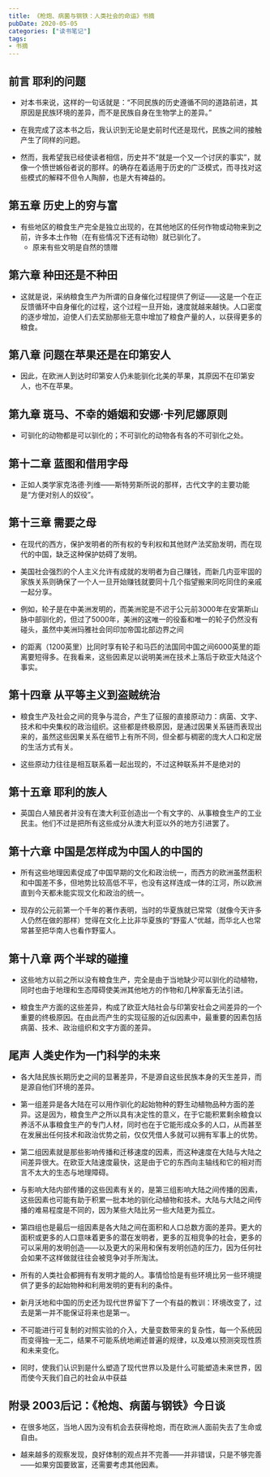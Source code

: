 ```yaml
---
title: 《枪炮、病菌与钢铁：人类社会的命运》书摘
pubDate: 2020-05-05
categories: ["读书笔记"]
tags:
- 书摘
---
```


## 前言 耶利的问题

- 对本书来说，这样的一句话就是：“不同民族的历史遵循不同的道路前进，其原因是民族环境的差异，而不是民族自身在生物学上的差异。”

- 在我完成了这本书之后，我认识到无论是史前时代还是现代，民族之间的接触产生了同样的问题。

- 然而，我希望我已经使读者相信，历史并不“就是一个又一个讨厌的事实”，就像一个愤世嫉俗者说的那样。的确存在着适用于历史的广泛模式，而寻找对这些模式的解释不但令人陶醉，也是大有裨益的。

## 第五章 历史上的穷与富

- 有些地区的粮食生产完全是独立出现的，在其他地区的任何作物或动物来到之前，许多本土作物（在有些情况下还有动物）就已驯化了。
    * 原来有些文明是自然的馈赠

## 第六章 种田还是不种田

- 这就是说，采纳粮食生产为所谓的自身催化过程提供了例证——这是一个在正反馈循环中自身催化的过程，这个过程一旦开始，速度就越来越快。人口密度的逐步增加，迫使人们去奖励那些无意中增加了粮食产量的人，以获得更多的粮食。

## 第八章 问题在苹果还是在印第安人

- 因此，在欧洲人到达时印第安人仍未能驯化北美的苹果，其原因不在印第安人，也不在苹果。

## 第九章 斑马、不幸的婚姻和安娜·卡列尼娜原则

- 可驯化的动物都是可以驯化的；不可驯化的动物各有各的不可驯化之处。

## 第十二章 蓝图和借用字母

- 正如人类学家克洛德·列维——斯特劳斯所说的那样，古代文字的主要功能是“方便对别人的奴役”。

## 第十三章 需要之母

- 在现代的西方，保护发明者的所有权的专利权和其他财产法奖励发明，而在现代的中国，缺乏这种保护妨碍了发明。

- 美国社会强烈的个人主义允许有成就的发明者为自己赚钱，而新几内亚牢固的家族关系则确保了一个人一旦开始赚钱就要同十几个指望搬来同吃同住的亲戚一起分享。

- 例如，轮子是在中美洲发明的，而美洲驼是不迟于公元前3000年在安第斯山脉中部驯化的，但过了5000年，美洲的这唯一的役畜和唯一的轮子仍然没有碰头，虽然中美洲玛雅社会同印加帝国北部边界之间

- 的距离（1200英里）比同时享有轮子和马匹的法国同中国之间6000英里的距离要短得多。在我看来，这些因素足以说明美洲在技术上落后于欧亚大陆这个事实。

## 第十四章 从平等主义到盗贼统治

- 粮食生产及社会之间的竞争与混合，产生了征服的直接原动力：病菌、文字、技术和中央集权的政治组织。这些都是终极原因，是通过因果关系链而表现出来的，虽然这些因果关系在细节上有所不同，但全都与稠密的庞大人口和定居的生活方式有关。

- 这些原动力往往是相互联系着一起出现的，不过这种联系并不是绝对的

## 第十五章 耶利的族人

- 英国白人殖民者并没有在澳大利亚创造出一个有文字的、从事粮食生产的工业民主。他们不过是把所有这些成分从澳大利亚以外的地方引进罢了。

## 第十六章 中国是怎样成为中国人的中国的

- 所有这些地理因素促成了中国早期的文化和政治统一，而西方的欧洲虽然面积和中国差不多，但地势比较高低不平，也没有这样连成一体的江河，所以欧洲直到今天都未能实现文化和政治的统一。

- 现存的公元前第一个千年的著作表明，当时的华夏族就已常常（就像今天许多人仍然在做的那样）觉得在文化上比非华夏族的“野蛮人”优越，而华北人也常常甚至把华南人也看作野蛮人。

## 第十八章 两个半球的碰撞

- 这些地方以前之所以没有粮食生产，完全是由于当地缺少可以驯化的动植物，同时也由于地理和生态障碍使美洲其他地方的作物和几种家畜无法引进。

- 粮食生产方面的这些差异，构成了欧亚大陆社会与印第安社会之间差异的一个重要的终极原因。在由此而产生的实现征服的近似因素中，最重要的因素包括病菌、技术、政治组织和文字方面的差异。

## 尾声 人类史作为一门科学的未来

- 各大陆民族长期历史之间的显著差异，不是源自这些民族本身的天生差异，而是源自他们环境的差异。

- 第一组差异是各大陆在可以用作驯化的起始物种的野生动植物品种方面的差异。这是因为，粮食生产之所以具有决定性的意义，在于它能积累剩余粮食以养活不从事粮食生产的专门人材，同时也在于它能形成众多的人口，从而甚至在发展出任何技术和政治优势之前，仅仅凭借人多就可以拥有军事上的优势。

- 第二组因素就是那些影响传播和迁移速度的因素，而这种速度在大陆与大陆之间差异很大。在欧亚大陆速度最快，这是由于它的东西向主轴线和它的相对而言不太大的生态与地理障碍。

- 与影响大陆内部传播的这些因素有关的，是第三组影响大陆之间传播的因素，这些因素也可能有助于积累一批本地的驯化动植物和技术。大陆与大陆之间传播的难易程度是不同的，因为某些大陆比另一些大陆更为孤立。

- 第四组也是最后一组因素是各大陆之间在面积和人口总数方面的差异。更大的面积或更多的人口意味着更多的潜在发明者，更多的互相竞争的社会，更多的可以采用的发明创造——以及更大的采用和保有发明创造的压力，因为任何社会如果不这样做就往往会被竞争对手所淘汰。

- 所有的人类社会都拥有有发明才能的人。事情恰恰是有些环境比另一些环境提供了更多的起始物种和利用发明的更有利的条件。

- 新月沃地和中国的历史还为现代世界留下了一个有益的教训：环境改变了，过去是第一并不能保证将来也是第一。

- 不可能进行可复制的对照实验的介入，大量变数带来的复杂性，每一个系统因而变得独一无二，结果不可能系统地阐述普遍的规律，以及难以预测突现性质和未来变化。

- 同时，使我们认识到是什么塑造了现代世界以及是什么可能塑造未来世界，因而使今天我们自己的社会从中获益

## 附录 2003后记：《枪炮、病菌与钢铁》今日谈

- 在很多地区，当地人因为没有机会去获得枪炮，而在欧洲人面前失去了生命或自由。

- 越来越多的观察发现，良好体制的观点并不完善——并非错误，只是不够完善——如果穷国要致富，还需要考虑其他因素。
